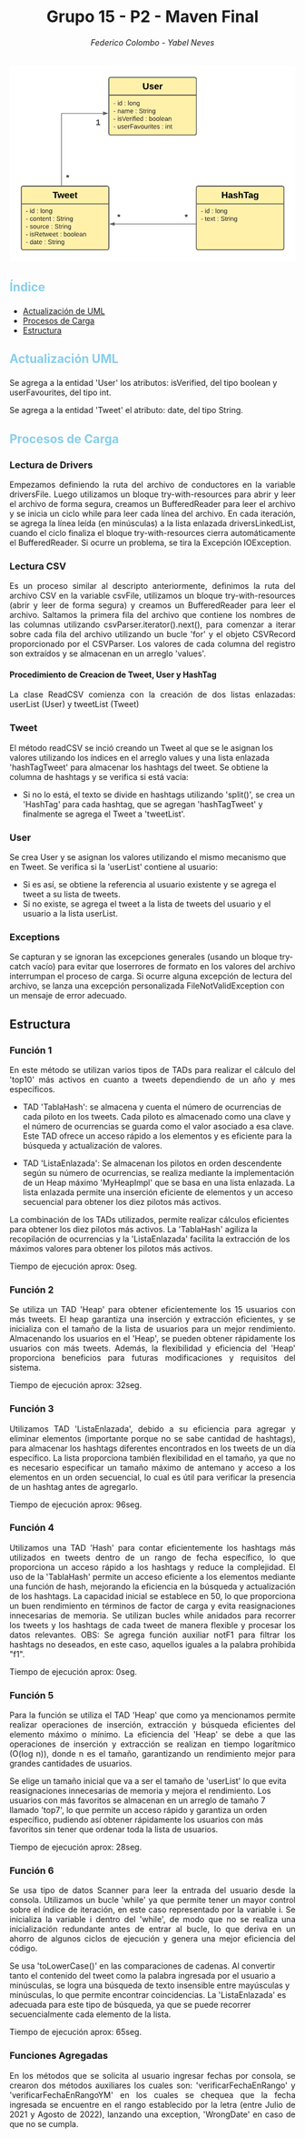 <h1 align="center"> Grupo 15 - P2 - Maven Final </h1>
<h6 align="center"> Federico Colombo - Yabel Neves </h6>


<p align="center">
  <img src="UMLObligatorio.png" alt="UML Actualizado">
</p>

## <p><span style="color: skyblue;"> Índice </span></p>
* [Actualización de UML](#actualizacion-uml)
* [Procesos de Carga](#descripción)
* [Estructura](#estructura)


## <p><span style="color: skyblue;"> Actualización UML </span></p>
<p> Se agrega a la entidad 'User' los atributos: isVerified, del tipo boolean y userFavourites, del tipo int. </p>
<p> Se agrega a la entidad 'Tweet' el atributo: date, del tipo String. </p>

## <p><span style="color: skyblue;"> Procesos de Carga </span></p>

### Lectura de Drivers
<p align="justify"> 
    Empezamos definiendo la ruta del archivo de conductores en la variable driversFile. Luego utilizamos un bloque 
try-with-resources para abrir y leer el archivo de forma segura, creamos un BufferedReader para leer el archivo y se 
inicia un ciclo while para leer cada línea del archivo.
En cada iteración, se agrega la línea leída (en minúsculas) a la lista enlazada driversLinkedList, cuando el ciclo 
finaliza el bloque try-with-resources cierra automáticamente el BufferedReader. Si ocurre un problema, se tira la 
Excepción IOException. </p>

### Lectura CSV
<p align="justify"> 
    Es un proceso similar al descripto anteriormente, definimos la ruta del archivo CSV en la variable csvFile,
utilizamos un bloque try-with-resources (abrir y leer de forma segura) y creamos un BufferedReader para leer el archivo.
Saltamos la primera fila del archivo que contiene los nombres de las columnas utilizando csvParser.iterator().next(), para comenzar a 
iterar sobre cada fila del archivo utilizando un bucle 'for' y el objeto CSVRecord proporcionado por el CSVParser.
Los valores de cada columna del registro son extraídos y se almacenan en un arreglo 'values'.</p>

#### Procedimiento de Creacion de Tweet, User y HashTag
<p align="justify"> 
La clase ReadCSV comienza con la creación de dos listas enlazadas: userList (User) y tweetList (Tweet)

### Tweet
El método readCSV se inció creando un Tweet al que se le asignan los valores utilizando los índices en el arreglo values y 
una lista enlazada 'hashTagTweet' para almacenar los hashtags del tweet. Se obtiene la columna de hashtags y se verifica si está vacía:
- Si no lo está, el texto se divide en hashtags utilizando 'split()', se crea un 'HashTag' para cada hashtag, que se agregan 'hashTagTweet' y 
finalmente se agrega el Tweet a 'tweetList'.

### User
Se crea User y se asignan los valores utilizando el mismo mecanismo que en Tweet. Se verifica si la 'userList' contiene al usuario:
- Si es así, se obtiene la referencia al usuario existente y se agrega el tweet a su lista de tweets.
- Si no existe, se agrega el tweet a la lista de tweets del usuario y el usuario a la lista userList. 

### Exceptions 
Se capturan y se ignoran las excepciones generales (usando un bloque try-catch vacío) para evitar que loserrores de formato en los valores del 
archivo interrumpan el proceso de carga. Si ocurre alguna excepción de lectura del archivo, se lanza una excepción personalizada FileNotValidException 
con un mensaje de error adecuado.
</p>


## Estructura

### Función 1

<p align="justify"> 
En este método se utilizan varios tipos de TADs para realizar el cálculo del 'top10' más activos en cuanto a tweets dependiendo de un año y mes específicos.

- TAD 'TablaHash': se almacena y cuenta el número de ocurrencias de cada piloto en los tweets. Cada piloto es almacenado como una clave y 
el número de ocurrencias se guarda como el valor asociado a esa clave. Este TAD ofrece un acceso rápido a los elementos y es eficiente para 
la búsqueda y actualización de valores.

- TAD 'ListaEnlazada': Se almacenan los pilotos en orden descendente según su número de ocurrencias, se realiza mediante la implementación de un Heap máximo 'MyHeapImpl'
que se basa en una lista enlazada. La lista enlazada permite una inserción eficiente de elementos y un acceso secuencial para obtener los diez pilotos más activos.

La combinación de los TADs utilizados, permite realizar cálculos eficientes para obtener los diez pilotos más activos. 
La 'TablaHash' agiliza la recopilación de ocurrencias y la 'ListaEnlazada' facilita la extracción de los máximos valores para obtener los pilotos más activos. 

Tiempo de ejecución aprox: 0seg.</p>


### Función 2


<p align="justify"> 
Se utiliza un TAD 'Heap' para obtener eficientemente los 15 usuarios con más tweets. El heap garantiza una inserción y extracción eficientes, 
y se inicializa con el tamaño de la lista de usuarios para un mejor rendimiento. Almacenando los usuarios en el 'Heap', se pueden obtener 
rápidamente los usuarios con más tweets. Además, la flexibilidad y eficiencia del 'Heap' proporciona beneficios para futuras modificaciones y requisitos del sistema.

Tiempo de ejecución aprox: 32seg.</p>

### Función 3

<p align="justify"> 
Utilizamos TAD 'ListaEnlazada', debido a su eficiencia para agregar y eliminar elementos (importante porque no se sabe cantidad de hashtags), 
para almacenar los hashtags diferentes encontrados en los tweets de un día específico. La lista proporciona también flexibilidad en el tamaño, 
ya que no es necesario especificar un tamaño máximo de antemano y acceso a los elementos en un orden secuencial, lo cual es útil para verificar 
la presencia de un hashtag antes de agregarlo. 

Tiempo de ejecución aprox: 96seg. </p>

### Función 4

<p align="justify">
Utilizamos una TAD 'Hash' para contar eficientemente los hashtags más utilizados en tweets dentro de un rango de fecha específico, lo que proporciona un 
acceso rápido a los hashtags y reduce la complejidad. El uso de la 'TablaHash' permite un acceso eficiente a los elementos mediante una función de hash, 
mejorando la eficiencia en la búsqueda y actualización de los hashtags. La capacidad inicial se establece en 50, lo que proporciona un buen rendimiento 
en términos de factor de carga y evita reasignaciones innecesarias de memoria. Se utilizan bucles while anidados para recorrer los tweets y los hashtags 
de cada tweet de manera flexible y procesar los datos relevantes.
OBS: Se agrega función auxiliar notF1 para filtrar los hashtags no deseados, en este caso, aquellos iguales a la palabra prohibida "f1". 

Tiempo de ejecución aprox: 0seg. </p>

### Función 5

<p align="justify">
Para la función se utiliza el TAD 'Heap' que como ya mencionamos permite realizar operaciones de inserción, extracción y búsqueda eficientes del elemento máximo o mínimo. 
La eficiencia del 'Heap' se debe a que las operaciones de inserción y extracción se realizan en tiempo logarítmico (O(log n)), donde n es el tamaño, 
garantizando un rendimiento mejor para grandes cantidades de usuarios.

Se elige un tamaño inicial que va a ser el tamaño de 'userList' lo que evita reasignaciones innecesarias de memoria y mejora el rendimiento.
Los usuarios con más favoritos se almacenan en un arreglo de tamaño 7 llamado 'top7', lo que permite un acceso rápido y garantiza un orden específico, pudiendo
así obtener rápidamente los usuarios con más favoritos sin tener que ordenar toda la lista de usuarios. 

Tiempo de ejecución aprox: 28seg. </p>

### Función 6

<p align="justify"> 
Se usa tipo de datos Scanner para leer la entrada del usuario desde la consola.
Utilizamos un bucle 'while' ya que permite tener un mayor control sobre el índice de iteración, 
en este caso representado por la variable i. Se inicializa la variable i dentro del 'while', de modo que no 
se realiza una inicialización redundante antes de entrar al bucle, lo que deriva en un ahorro de algunos ciclos de ejecución 
y genera una mejor eficiencia del código.

Se usa 'toLowerCase()' en las comparaciones de cadenas. Al convertir tanto el contenido del tweet como la palabra ingresada 
por el usuario a minúsculas, se logra una búsqueda de texto insensible entre mayúsculas y minúsculas, lo que permite encontrar coincidencias.
La 'ListaEnlazada' es adecuada para este tipo de búsqueda, ya que se puede recorrer secuencialmente cada elemento de la lista.

Tiempo de ejecución aprox: 65seg. </p>


### Funciones Agregadas

<p align="justify"> 
En los métodos que se solicita al usuario ingresar fechas por consola, se crearon dos métodos auxiliares los cuales son: 
'verificarFechaEnRango' y 'verificarFechaEnRangoYM' en los cuales se chequea que la 
fecha ingresada se encuentre en el rango establecido por la letra (entre Julio de 2021 y Agosto de 2022), 
lanzando una exception, 'WrongDate' en caso de que no se cumpla.
</p>
